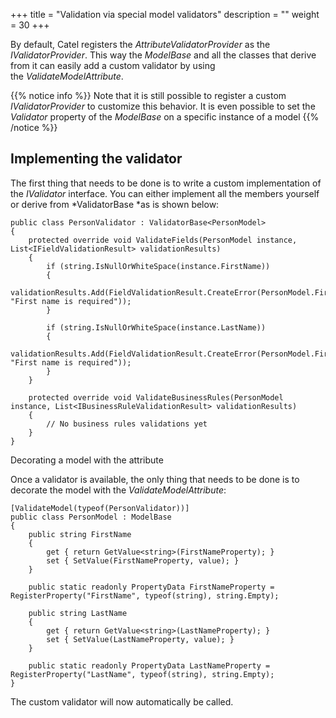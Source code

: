 +++
title = "Validation via special model validators" 
description = ""
weight = 30
+++

By default, Catel registers the *AttributeValidatorProvider* as the *IValidatorProvider*. This way the *ModelBase* and all the classes that derive from it can easily add a custom validator by using the *ValidateModelAttribute*.

{{% notice info %}}
Note that it is still possible to register a custom *IValidatorProvider* to customize this behavior. It is even possible to set the *Validator* property of the *ModelBase* on a specific instance of a model
{{% /notice %}}

## Implementing the validator

The first thing that needs to be done is to write a custom implementation of the *IValidator* interface. You can either implement all the members yourself or derive from *ValidatorBase *as is shown below:

```
public class PersonValidator : ValidatorBase<PersonModel>
{
    protected override void ValidateFields(PersonModel instance, List<IFieldValidationResult> validationResults)
    {
        if (string.IsNullOrWhiteSpace(instance.FirstName))
        {
            validationResults.Add(FieldValidationResult.CreateError(PersonModel.FirstNameProperty, "First name is required"));
        }
 
        if (string.IsNullOrWhiteSpace(instance.LastName))
        {
            validationResults.Add(FieldValidationResult.CreateError(PersonModel.FirstNameProperty, "First name is required"));
        }
    }
 
    protected override void ValidateBusinessRules(PersonModel instance, List<IBusinessRuleValidationResult> validationResults)
    {
        // No business rules validations yet
    }
}
```

Decorating a model with the attribute

Once a validator is available, the only thing that needs to be done is to decorate the model with the *ValidateModelAttribute*:

```
[ValidateModel(typeof(PersonValidator))]
public class PersonModel : ModelBase
{
    public string FirstName
    {
        get { return GetValue<string>(FirstNameProperty); }
        set { SetValue(FirstNameProperty, value); }
    }

    public static readonly PropertyData FirstNameProperty = RegisterProperty("FirstName", typeof(string), string.Empty);

    public string LastName
    {
        get { return GetValue<string>(LastNameProperty); }
        set { SetValue(LastNameProperty, value); }
    }

    public static readonly PropertyData LastNameProperty = RegisterProperty("LastName", typeof(string), string.Empty);
}
```

The custom validator will now automatically be called.

